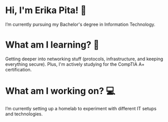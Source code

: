 # Hi, I'm Erika Pita! :wave:
I’m currently pursuing my Bachelor's degree in Information Technology.

# What am I learning? :book:
Getting deeper into networking stuff (protocols, infrastructure, and keeping everything secure).
Plus, I'm actively studying for the CompTIA A+ certification.

# What am I working on? :computer:
I’m currently setting up a homelab to experiment with different IT setups and technologies.


<!---
imerikarosa/imerikarosa is a ✨ special ✨ repository because its `README.md` (this file) appears on your GitHub profile.
You can click the Preview link to take a look at your changes.
--->
